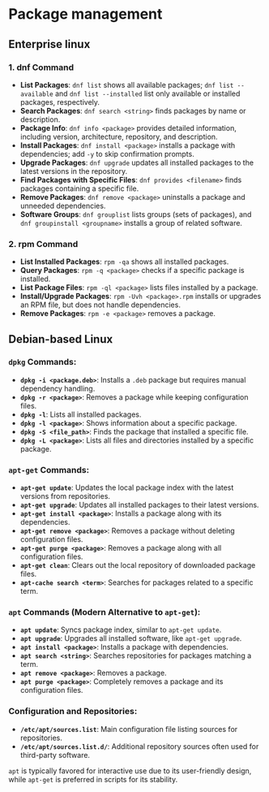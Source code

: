 # Package management

## Enterprise linux

### 1. **dnf Command**

- **List Packages**: `dnf list` shows all available packages; `dnf list --available` and `dnf list --installed` list only available or installed packages, respectively.
- **Search Packages**: `dnf search <string>` finds packages by name or description.
- **Package Info**: `dnf info <package>` provides detailed information, including version, architecture, repository, and description.
- **Install Packages**: `dnf install <package>` installs a package with dependencies; add `-y` to skip confirmation prompts.
- **Upgrade Packages**: `dnf upgrade` updates all installed packages to the latest versions in the repository.
- **Find Packages with Specific Files**: `dnf provides <filename>` finds packages containing a specific file.
- **Remove Packages**: `dnf remove <package>` uninstalls a package and unneeded dependencies.
- **Software Groups**: `dnf grouplist` lists groups (sets of packages), and `dnf groupinstall <groupname>` installs a group of related software.

### 2. **rpm Command**

- **List Installed Packages**: `rpm -qa` shows all installed packages.
- **Query Packages**: `rpm -q <package>` checks if a specific package is installed.
- **List Package Files**: `rpm -ql <package>` lists files installed by a package.
- **Install/Upgrade Packages**: `rpm -Uvh <package>.rpm` installs or upgrades an RPM file, but does not handle dependencies.
- **Remove Packages**: `rpm -e <package>` removes a package.

## Debian-based Linux

### `dpkg` Commands:

- **`dpkg -i <package.deb>`**: Installs a `.deb` package but requires manual dependency handling.
- **`dpkg -r <package>`**: Removes a package while keeping configuration files.
- **`dpkg -l`**: Lists all installed packages.
- **`dpkg -l <package>`**: Shows information about a specific package.
- **`dpkg -S <file_path>`**: Finds the package that installed a specific file.
- **`dpkg -L <package>`**: Lists all files and directories installed by a specific package.

### `apt-get` Commands:

- **`apt-get update`**: Updates the local package index with the latest versions from repositories.
- **`apt-get upgrade`**: Updates all installed packages to their latest versions.
- **`apt-get install <package>`**: Installs a package along with its dependencies.
- **`apt-get remove <package>`**: Removes a package without deleting configuration files.
- **`apt-get purge <package>`**: Removes a package along with all configuration files.
- **`apt-get clean`**: Clears out the local repository of downloaded package files.
- **`apt-cache search <term>`**: Searches for packages related to a specific term.

### `apt` Commands (Modern Alternative to `apt-get`):

- **`apt update`**: Syncs package index, similar to `apt-get update`.
- **`apt upgrade`**: Upgrades all installed software, like `apt-get upgrade`.
- **`apt install <package>`**: Installs a package with dependencies.
- **`apt search <string>`**: Searches repositories for packages matching a term.
- **`apt remove <package>`**: Removes a package.
- **`apt purge <package>`**: Completely removes a package and its configuration files.

### Configuration and Repositories:

- **`/etc/apt/sources.list`**: Main configuration file listing sources for repositories.
- **`/etc/apt/sources.list.d/`**: Additional repository sources often used for third-party software.

`apt` is typically favored for interactive use due to its user-friendly design, while `apt-get` is preferred in scripts for its stability.

